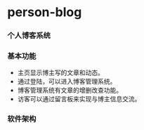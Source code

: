 # person-blog
### 个人博客系统
### 基本功能
- 主页显示博主写的文章和动态。
- 通过登陆，可以进入博客管理系统。
- 博客管理系统有文章的增删改查功能。
- 访客可以通过留言板来实现与博主信息交流。
### 软件架构
